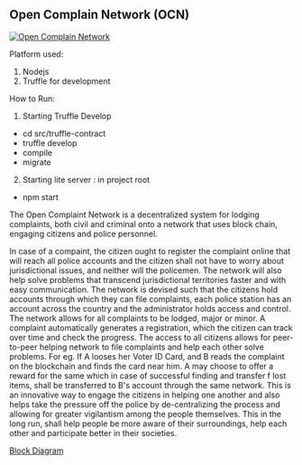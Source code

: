 ## Open Complain Network (OCN)


[![Open Complain Network](https://img.youtube.com/vi/Rw6KoLND9tc/0.jpg)](https://youtu.be/Rw6KoLND9tc)


Platform used:
1. Nodejs
2. Truffle for development

How to Run:
1. Starting Truffle Develop 
- cd src/truffle-contract
- truffle develop
- compile
- migrate

2. Starting lite server : in project root
- npm start

The Open Complaint Network is a decentralized system for lodging complaints, both civil and criminal onto a network that uses block chain, engaging citizens and police personnel. 

In case of a compaint, the citizen ought to register the complaint online that will reach all police accounts and the citizen shall not have to worry about jurisdictional issues, and neither will the policemen. The network will also help solve problems that transcend jurisdictional territories faster and with easy communication. The network is devised such that the citizens hold accounts through which they can file complaints, each police station has an account across the country and the administrator holds access and control. 
The network allows for all complaints to be lodged, major or minor. A complaint automatically generates a registration, which the citizen can track over time and check the progress. 
The access to all citizens allows for peer-to-peer helping network to file complaints and help each other solve problems. For eg. If A looses her Voter ID Card, and B reads the complaint on the blockchain and finds the card near him. A may choose to offer a reward for the same which in case of successful finding and transfer f lost items, shall be transferred to B's account through the same network. This is an innovative way to engage the citizens in helping one another and also helps take the pressure off the police by de-centralizing the process and allowing for greater vigilantism among the people themselves. This in the long run, shall help people be more aware of their surroundings, help each other and participate better in their societies. 

[Block Diagram](https://github.com/upperwal/OpenComplainNetwork/blob/master/OCN.pdf)

